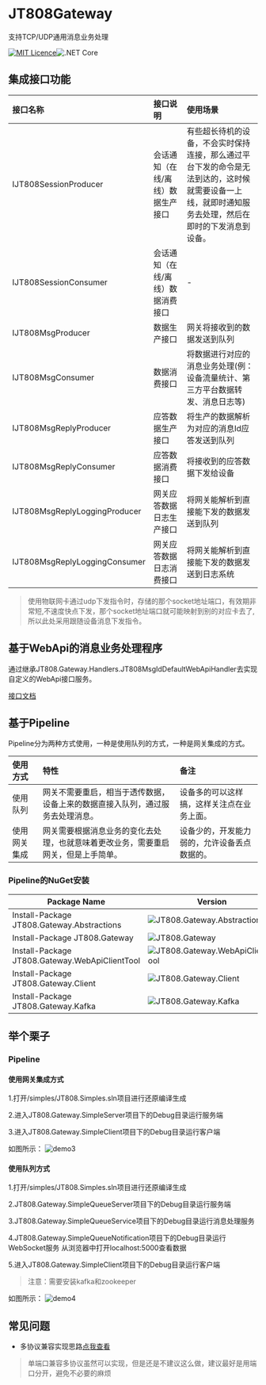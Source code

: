 # JT808Gateway

支持TCP/UDP通用消息业务处理

[![MIT Licence](https://img.shields.io/github/license/mashape/apistatus.svg)](https://github.com/SmallChi/JT808Gateway/blob/master/LICENSE)![.NET Core](https://github.com/SmallChi/JT808Gateway/workflows/.NET%20Core/badge.svg?branch=master)

## 集成接口功能

|           接口名称            | 接口说明                          | 使用场景                                                                                                                                             |
| :--------------------------- | :-------------------------------- | :--------------------------------------------------------------------------------------------------------------------------------------------------- |
|     IJT808SessionProducer     | 会话通知（在线/离线）数据生产接口 | 有些超长待机的设备，不会实时保持连接，那么通过平台下发的命令是无法到达的，这时候就需要设备一上线，就即时通知服务去处理，然后在即时的下发消息到设备。 |
|     IJT808SessionConsumer     | 会话通知（在线/离线）数据消费接口 | -                                                                                                                                                    |
|       IJT808MsgProducer       | 数据生产接口                      | 网关将接收到的数据发送到队列                                                                                                                         |
|       IJT808MsgConsumer       | 数据消费接口                      | 将数据进行对应的消息业务处理(例：设备流量统计、第三方平台数据转发、消息日志等)                                                                       |
|    IJT808MsgReplyProducer     | 应答数据生产接口                  | 将生产的数据解析为对应的消息Id应答发送到队列                                                                                                         |
|    IJT808MsgReplyConsumer     | 应答数据消费接口                  | 将接收到的应答数据下发给设备                                                                                                                         |
| IJT808MsgReplyLoggingProducer | 网关应答数据日志生产接口          | 将网关能解析到直接能下发的数据发送到队列                                                                                                             |
| IJT808MsgReplyLoggingConsumer | 网关应答数据日志消费接口          | 将网关能解析到直接能下发的数据发送到日志系统                                                                                                         |

> 使用物联网卡通过udp下发指令时，存储的那个socket地址端口，有效期非常短,不速度快点下发，那个socket地址端口就可能映射到别的对应卡去了,所以此处采用跟随设备消息下发指令。

## 基于WebApi的消息业务处理程序

通过继承JT808.Gateway.Handlers.JT808MsgIdDefaultWebApiHandler去实现自定义的WebApi接口服务。

[接口文档](https://github.com/SmallChi/JT808Gateway/tree/master/api)

## 基于Pipeline

Pipeline分为两种方式使用，一种是使用队列的方式，一种是网关集成的方式。

| 使用方式     | 特性                                                                               | 备注                                         |
| :----------- | :--------------------------------------------------------------------------------- | :------------------------------------------- |
| 使用队列     | 网关不需要重启，相当于透传数据，设备上来的数据直接入队列，通过服务去处理消息。     | 设备多的可以这样搞，这样关注点在业务上面。   |
| 使用网关集成 | 网关需要根据消息业务的变化去处理，也就意味着更改业务，需要重启网关，但是上手简单。 | 设备少的，开发能力弱的，允许设备丢点数据的。 |

### Pipeline的NuGet安装

| Package Name                                                  | Version                                                                                              | Preview  Version                                                                                        | Downloads                                                                                             |
| ------------------------------------------------------------- | ---------------------------------------------------------------------------------------------------- | ------------------------------------------------------------------------------------------------------- | ----------------------------------------------------------------------------------------------------- |
| Install-Package JT808.Gateway.Abstractions                    | ![JT808.Gateway.Abstractions](https://img.shields.io/nuget/v/JT808.Gateway.Abstractions.svg)         | ![JT808.Gateway.Abstractions](https://img.shields.io/nuget/vpre/JT808.Gateway.Abstractions.svg)         | ![JT808.Gateway.Abstractions](https://img.shields.io/nuget/dt/JT808.Gateway.Abstractions.svg)         | ![JT808.Gateway.Abstractions](https://img.shields.io/nuget/dt/JT808.Gateway.Abstractions.svg) |
| Install-Package JT808.Gateway                                 | ![JT808.Gateway](https://img.shields.io/nuget/v/JT808.Gateway.svg)                                   | ![JT808.Gateway](https://img.shields.io/nuget/vpre/JT808.Gateway.svg)                                   | ![JT808.Gateway](https://img.shields.io/nuget/dt/JT808.Gateway.svg)                                   |
| Install-Package JT808.Gateway.WebApiClientTool                | ![JT808.Gateway.WebApiClientTool](https://img.shields.io/nuget/v/JT808.Gateway.WebApiClientTool.svg) | ![JT808.Gateway.WebApiClientTool](https://img.shields.io/nuget/vpre/JT808.Gateway.WebApiClientTool.svg) | ![JT808.Gateway.WebApiClientTool](https://img.shields.io/nuget/dt/JT808.Gateway.WebApiClientTool.svg) |
| Install-Package JT808.Gateway.Client                          | ![JT808.Gateway.Client](https://img.shields.io/nuget/v/JT808.Gateway.Client.svg)                     | ![JT808.Gateway.Client](https://img.shields.io/nuget/vpre/JT808.Gateway.Client.svg)                     | ![JT808.Gateway.Client](https://img.shields.io/nuget/dt/JT808.Gateway.Client.svg)                     |
| Install-Package JT808.Gateway.Kafka                           | ![JT808.Gateway.Kafka](https://img.shields.io/nuget/v/JT808.Gateway.Kafka.svg)                       | ![JT808.Gateway.Kafka](https://img.shields.io/nuget/vpre/JT808.Gateway.Kafka.svg)    | ![JT808.Gateway.MsgIdHandler](https://img.shields.io/nuget/dt/JT808.Gateway.MsgIdHandler.svg)         |

## 举个栗子

### Pipeline

#### 使用网关集成方式

1.打开/simples/JT808.Simples.sln项目进行还原编译生成

2.进入JT808.Gateway.SimpleServer项目下的Debug目录运行服务端

3.进入JT808.Gateway.SimpleClient项目下的Debug目录运行客户端

如图所示：
![demo3](https://github.com/SmallChi/JT808Gateway/blob/master/doc/img/demo3.png)

#### 使用队列方式

1.打开/simples/JT808.Simples.sln项目进行还原编译生成

2.JT808.Gateway.SimpleQueueServer项目下的Debug目录运行服务端

3.JT808.Gateway.SimpleQueueService项目下的Debug目录运行消息处理服务

4.JT808.Gateway.SimpleQueueNotification项目下的Debug目录运行WebSocket服务
从浏览器中打开localhost:5000查看数据

5.进入JT808.Gateway.SimpleClient项目下的Debug目录运行客户端

> 注意：需要安装kafka和zookeeper

如图所示：
![demo4](https://github.com/SmallChi/JT808Gateway/blob/master/doc/img/demo4.png)

## 常见问题

- 多协议兼容实现思路[点我查看](https://github.com/SmallChi/JT808Gateway/issues/11#issuecomment-727687417)

> 单端口兼容多协议虽然可以实现，但是还是不建议这么做，建议最好是用端口分开，避免不必要的麻烦
